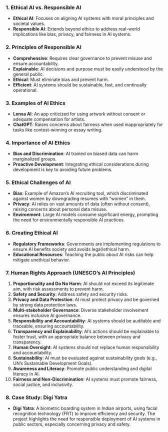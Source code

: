 ### **1. Ethical AI vs. Responsible AI**

- **Ethical AI**: Focuses on aligning AI systems with moral principles and societal values.
- **Responsible AI**: Extends beyond ethics to address real-world implications like bias, privacy, and fairness in AI systems.

### **2. Principles of Responsible AI**

- **Comprehensive**: Requires clear governance to prevent misuse and ensure accountability.
- **Explainable**: AI decisions and purpose must be easily understood by the general public.
- **Ethical**: Must eliminate bias and prevent harm.
- **Efficient**: AI systems should be sustainable, fast, and continually operational.

### **3. Examples of AI Ethics**

- **Lensa AI**: An app criticized for using artwork without consent or adequate compensation for artists.
- **ChatGPT**: Raises concerns about fairness when used inappropriately for tasks like contest-winning or essay writing.

### **4. Importance of AI Ethics**

- **Bias and Discrimination**: AI trained on biased data can harm marginalized groups.
- **Proactive Development**: Integrating ethical considerations during development is key to avoiding future problems.

### **5. Ethical Challenges of AI**

- **Bias**: Example of Amazon’s AI recruiting tool, which discriminated against women by downgrading resumes with “women” in them.
- **Privacy**: AI relies on vast amounts of data (often without consent), raising concerns about personal data misuse.
- **Environment**: Large AI models consume significant energy, prompting the need for environmentally responsible AI practices.

### **6. Creating Ethical AI**

- **Regulatory Frameworks**: Governments are implementing regulations to ensure AI benefits society and avoids legal/ethical harm.
- **Educational Resources**: Teaching the public about AI risks can help mitigate unethical behavior.

### **7. Human Rights Approach (UNESCO’s AI Principles)**

1. **Proportionality and Do No Harm**: AI should not exceed its legitimate aim, with risk assessments to prevent harm.
2. **Safety and Security**: Address safety and security risks.
3. **Privacy and Data Protection**: AI must protect privacy and be governed by strong data protection laws.
4. **Multi-stakeholder Governance**: Diverse stakeholder involvement ensures inclusive AI governance.
5. **Responsibility and Accountability**: AI systems should be auditable and traceable, ensuring accountability.
6. **Transparency and Explainability**: AI’s actions should be explainable to foster trust, with an appropriate balance between privacy and transparency.
7. **Human Oversight**: AI systems should not replace human responsibility and accountability.
8. **Sustainability**: AI must be evaluated against sustainability goals (e.g., UN’s Sustainable Development Goals).
9. **Awareness and Literacy**: Promote public understanding and digital literacy in AI.
10. **Fairness and Non-Discrimination**: AI systems must promote fairness, social justice, and inclusivity.

### **8. Case Study: Digi Yatra**

- **Digi Yatra**: A biometric boarding system in Indian airports, using facial recognition technology (FRT) to improve efficiency and security. The project highlights the need for responsible deployment of AI systems in public sectors, especially concerning privacy and safety.